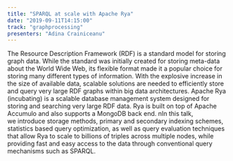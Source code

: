 ```yaml
---
title: "SPARQL at scale with Apache Rya"
date: "2019-09-11T14:15:00"
track: "graphprocessing"
presenters: "Adina Crainiceanu"
---
```


The Resource Description Framework (RDF) is a standard model for storing graph data. While the standard was initially created for storing meta-data about the World Wide Web, its flexible format made it a popular choice for storing many different types of information. With the explosive increase in the size of available data, scalable solutions are needed to efficiently store and query very large RDF graphs within big data architectures. Apache Rya (incubating) is a scalable database management system designed for storing and searching very large RDF data. Rya is built on top of Apache Accumulo and also supports a MongoDB back end. nIn this talk, we introduce storage methods, primary and secondary indexing schemes, statistics based query optimization, as well as query evaluation techniques that allow Rya to scale to billions of triples across multiple nodes, while providing fast and easy access to the data through conventional query mechanisms such as SPARQL.